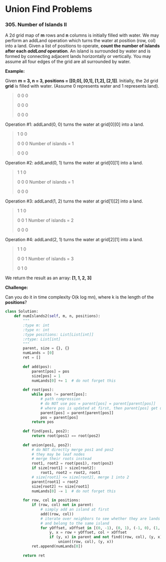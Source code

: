 # Union Find Problems

### 305. Number of Islands II

A 2d grid map of **m** rows and **n** columns is initially filled with water. We may perform an addLand operation which turns the water at position (row, col) into a land. Given a list of positions to operate, **count the number of islands after each *addLand* operation**. An island is surrounded by water and is formed by connecting adjacent lands horizontally or vertically. You may assume all four edges of the grid are all surrounded by water.

**Example:**

Given **m = 3, n = 3, positions = [[0,0], [0,1], [1,2], [2,1]]**.
Initially, the 2d grid **grid** is filled with water. (Assume 0 represents water and 1 represents land).

> 0 0 0
>
> 0 0 0
>
> 0 0 0

Operation #1: addLand(0, 0) turns the water at grid[0][0] into a land.

> 1 0 0
>
> 0 0 0   Number of islands = 1
>
> 0 0 0

Operation #2: addLand(0, 1) turns the water at grid[0][1] into a land.

> 1 1 0
>
> 0 0 0   Number of islands = 1
>
> 0 0 0

Operation #3: addLand(1, 2) turns the water at grid[1][2] into a land.

> 1 1 0
>
> 0 0 1   Number of islands = 2
>
> 0 0 0

Operation #4: addLand(2, 1) turns the water at grid[2][1] into a land.

> 1 1 0
>
> 0 0 1   Number of islands = 3
>
> 0 1 0

We return the result as an array: **[1, 1, 2, 3]**

**Challenge:**

Can you do it in time complexity O(k log mn), where k is the length of the **positions**?

```python
class Solution:
    def numIslands2(self, m, n, positions):
        """
        :type m: int
        :type n: int
        :type positions: List[List[int]]
        :rtype: List[int]
        """
        parent, size = {}, {}
        numLands = [0]
        ret = []
        
        def add(pos):
            parent[pos] = pos
            size[pos] = 1
            numLands[0] += 1  # do not forget this
        
        def root(pos):
            while pos != parent[pos]:
                # path compression
                # do NOT use pos = parent[pos] = parent[parent[pos]]
                # where pos is updated at first, then parent[pos] get updated
                parent[pos] = parent[parent[pos]]
                pos = parent[pos]
            return pos
        
        def find(pos1, pos2):
            return root(pos1) == root(pos2)
        
        def union(pos1, pos2):
            # do NOT directly merge pos1 and pos2
            # they may be leaf nodes
            # merge their roots instead
            root1, root2 = root(pos1), root(pos2)
            if size[root1] > size[root2]:
                root1, root2 = root2, root1
            # size[root1] <= size[root2], merge 1 into 2
            parent[root1] = root2
            size[root2] += size[root1]
            numLands[0] -= 1  # do not forget this
        
        for row, col in positions:
            if (row, col) not in parent:
                # simply add an island at first
                add((row, col))
                # iterate over neighbors to see whether they are lands
                # and belong to the same island
                for yOffset, xOffset in [(0, -1), (0, 1), (-1, 0), (1, 0)]:
                    y, x = row + yOffset, col + xOffset
                    if (y, x) in parent and not find((row, col), (y, x)):
                        union((row, col), (y, x))
            ret.append(numLands[0])
            
        return ret
```
